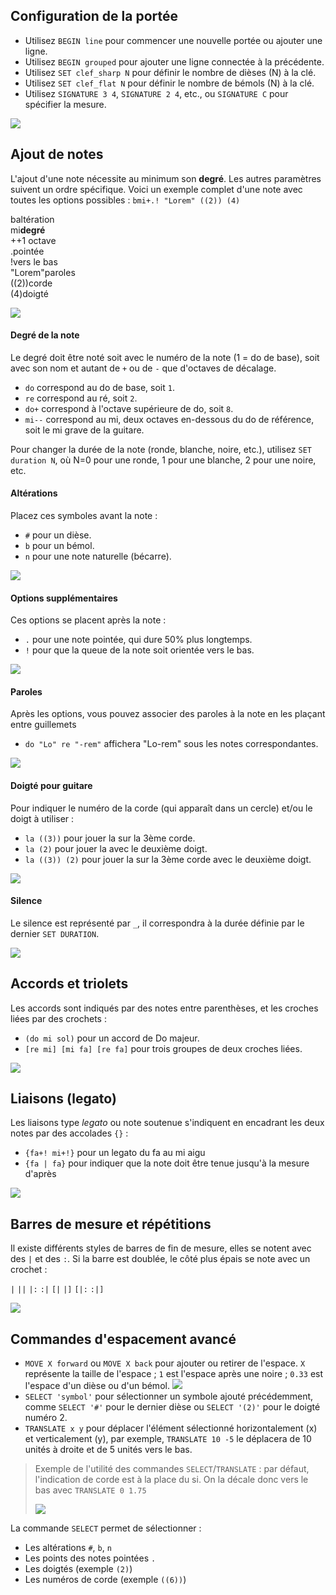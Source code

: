 ## Configuration de la portée

- Utilisez `BEGIN line` pour commencer une nouvelle portée ou ajouter une ligne.
- Utilisez `BEGIN grouped` pour ajouter une ligne connectée à la précédente.
- Utilisez `SET clef_sharp N` pour définir le nombre de dièses (N) à la clé.
- Utilisez `SET clef_flat N` pour définir le nombre de bémols (N) à la clé.
- Utilisez `SIGNATURE 3 4`, `SIGNATURE 2 4`, etc., ou `SIGNATURE C` pour spécifier la mesure.

![](/static/staff.png)

## Ajout de notes

L'ajout d'une note nécessite au minimum son **degré**. Les autres paramètres suivent un ordre spécifique.
Voici un exemple complet d'une note avec toutes les options possibles : `bmi+.! "Lorem" ((2)) (4)`

<div class="fragments-parent">
<div class="fragment text-red-600">
    <span class="bg-red-100">b</span><span>altération</span>
</div>
<div class="fragment text-blue-600">
    <span class="border bg-blue-100 border-blue-600">mi</span><span><b>degré</b></span>
</div>
<div class="fragment text-blue-600">
    <span class="bg-blue-100">+</span><span>+1 octave</span>
</div>
<div class="fragment">
    <span class="bg-gray-100">.</span><span>pointée</span>
</div>
<div class="fragment">
    <span class="bg-gray-100">!</span><span>vers le bas</span>
</div>
<div class="fragment text-orange-600">
    <span class="bg-orange-100">"Lorem"</span><span>paroles</span>
</div>
<div class="fragment text-blue-400">
    <span class="bg-blue-50">((2))</span><span>corde</span>
</div>
<div class="fragment text-green-600">
    <span class="bg-green-100">(4)</span><span>doigté</span>
</div>
</div>

![](/static/note_example.png)

#### Degré de la note

Le degré doit être noté soit avec le numéro de la note (1 = do de base), soit avec son nom et autant de `+` ou de `-` que d'octaves de décalage.

- `do` correspond au do de base, soit `1`.
- `re` correspond au ré, soit `2`.
- `do+` correspond à l'octave supérieure de do, soit `8`.
- `mi--` correspond au mi, deux octaves en-dessous du do de référence, soit le mi grave de la guitare.

Pour changer la durée de la note (ronde, blanche, noire, etc.), utilisez `SET duration N`, où N=0 pour une ronde, 1 pour une blanche, 2 pour une noire, etc.

#### Altérations

Placez ces symboles avant la note :

- `#` pour un dièse.
- `b` pour un bémol.
- `n` pour une note naturelle (bécarre).

![](/static/alterations.png)

#### Options supplémentaires

Ces options se placent après la note :

- `.` pour une note pointée, qui dure 50% plus longtemps.
- `!` pour que la queue de la note soit orientée vers le bas.

![](/static/modifiers.png)

#### Paroles

Après les options, vous pouvez associer des paroles à la note en les plaçant entre guillemets

- `do "Lo" re "-rem"` affichera "Lo-rem" sous les notes correspondantes.

![](/static/lyrics.png)

#### Doigté pour guitare

Pour indiquer le numéro de la corde (qui apparaît dans un cercle) et/ou le doigt à utiliser :

- `la ((3))` pour jouer la sur la 3ème corde.
- `la (2)` pour jouer la avec le deuxième doigt.
- `la ((3)) (2)` pour jouer la sur la 3ème corde avec le deuxième doigt.

![](/static/fingering.png)

#### Silence

Le silence est représenté par `_`, il correspondra à la durée définie par le dernier `SET DURATION`.

![](/static/rests.png)

## Accords et triolets

Les accords sont indiqués par des notes entre parenthèses, et les croches liées par des crochets :

- `(do mi sol)` pour un accord de Do majeur.
- `[re mi] [mi fa] [re fa]` pour trois groupes de deux croches liées.

![](/static/chords.png)

## Liaisons (legato)

Les liaisons type _legato_ ou note soutenue s'indiquent en encadrant les deux notes par des accolades `{}` :

- `{fa+! mi+!}` pour un legato du fa au mi aigu
- `{fa | fa}` pour indiquer que la note doit être tenue jusqu'à la mesure d'après

![](/static/slurs.png)

## Barres de mesure et répétitions

Il existe différents styles de barres de fin de mesure, elles se notent avec des `|` et des `:`. Si la barre est doublée, le côté plus épais se note avec un crochet :

`|` `||` `|:` `:|` `[|` `|]` `[|:` `:|]`

![](/static/bars.png)

## Commandes d'espacement avancé

- `MOVE X forward` ou `MOVE X back` pour ajouter ou retirer de l'espace. `X` représente la taille de l'espace ; `1` est l'espace après une noire ; `0.33` est l'espace d'un dièse ou d'un bémol. ![](/static/move.png)
- `SELECT 'symbol'` pour sélectionner un symbole ajouté précédemment, comme `SELECT '#'` pour le dernier dièse ou `SELECT '(2)'` pour le doigté numéro 2.
- `TRANSLATE x y` pour déplacer l'élément sélectionné horizontalement (x) et verticalement (y), par exemple, `TRANSLATE 10 -5` le déplacera de 10 unités à droite et de 5 unités vers le bas.

> Exemple de l'utilité des commandes `SELECT`/`TRANSLATE` : par défaut, l'indication de corde est à la place du si. On la décale donc vers le bas avec `TRANSLATE 0 1.75`
> 
> ![](/static/translate.png)

La commande `SELECT` permet de sélectionner :

- Les altérations `#`, `b`, `n`
- Les points des notes pointées `.`
- Les doigtés (exemple `(2)`)
- Les numéros de corde (exemple `((6))`)